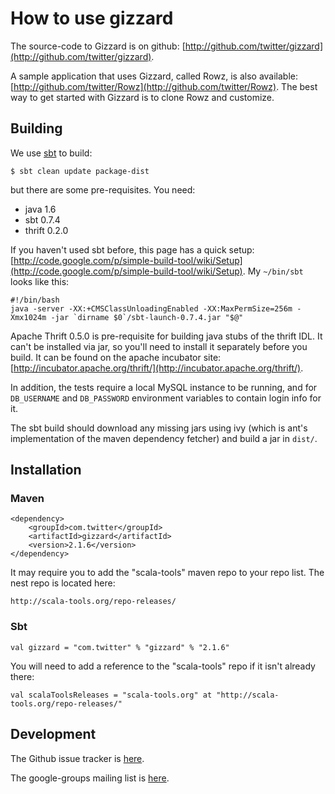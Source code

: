 # How to use gizzard

The source-code to Gizzard is on github: [http://github.com/twitter/gizzard](http://github.com/twitter/gizzard).

A sample application that uses Gizzard, called Rowz, is also available:
[http://github.com/twitter/Rowz](http://github.com/twitter/Rowz). The best way
to get started with Gizzard is to clone Rowz and customize.

## Building

We use [sbt](http://code.google.com/p/simple-build-tool/) to build:

    $ sbt clean update package-dist

but there are some pre-requisites. You need:

- java 1.6
- sbt 0.7.4
- thrift 0.2.0

If you haven't used sbt before, this page has a quick setup:
[http://code.google.com/p/simple-build-tool/wiki/Setup](http://code.google.com/p/simple-build-tool/wiki/Setup).
My `~/bin/sbt` looks like this:

    #!/bin/bash
    java -server -XX:+CMSClassUnloadingEnabled -XX:MaxPermSize=256m -Xmx1024m -jar `dirname $0`/sbt-launch-0.7.4.jar "$@"

Apache Thrift 0.5.0 is pre-requisite for building java stubs of the thrift
IDL. It can't be installed via jar, so you'll need to install it separately
before you build. It can be found on the apache incubator site:
[http://incubator.apache.org/thrift/](http://incubator.apache.org/thrift/).

In addition, the tests require a local MySQL instance to be running, and for
`DB_USERNAME` and `DB_PASSWORD` environment variables to contain login info
for it.

The sbt build should download any missing jars using ivy (which is ant's
implementation of the maven dependency fetcher) and build a jar in `dist/`.

## Installation

### Maven

    <dependency>
        <groupId>com.twitter</groupId>
        <artifactId>gizzard</artifactId>
        <version>2.1.6</version>
    </dependency>

It may require you to add the "scala-tools" maven repo to your repo list. The
nest repo is located here:

    http://scala-tools.org/repo-releases/

### Sbt

    val gizzard = "com.twitter" % "gizzard" % "2.1.6"

You will need to add a reference to the "scala-tools" repo if it isn't already
there:

    val scalaToolsReleases = "scala-tools.org" at "http://scala-tools.org/repo-releases/"

## Development

The Github issue tracker is [here](http://github.com/twitter/gizzard/issues).

The google-groups mailing list is [here](http://groups.google.com/group/gizzard).
